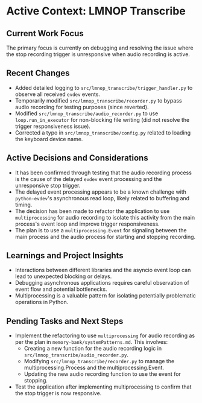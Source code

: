 # Active Context: LMNOP Transcribe

## Current Work Focus

The primary focus is currently on debugging and resolving the issue where the stop recording trigger is unresponsive when audio recording is active.

## Recent Changes

-   Added detailed logging to `src/lmnop_transcribe/trigger_handler.py` to observe all received `evdev` events.
-   Temporarily modified `src/lmnop_transcribe/recorder.py` to bypass audio recording for testing purposes (since reverted).
-   Modified `src/lmnop_transcribe/audio_recorder.py` to use `loop.run_in_executor` for non-blocking file writing (did not resolve the trigger responsiveness issue).
-   Corrected a typo in `src/lmnop_transcribe/config.py` related to loading the keyboard device name.

## Active Decisions and Considerations

-   It has been confirmed through testing that the audio recording process is the cause of the delayed `evdev` event processing and the unresponsive stop trigger.
-   The delayed event processing appears to be a known challenge with `python-evdev`'s asynchronous read loop, likely related to buffering and timing.
-   The decision has been made to refactor the application to use `multiprocessing` for audio recording to isolate this activity from the main process's event loop and improve trigger responsiveness.
-   The plan is to use a `multiprocessing.Event` for signaling between the main process and the audio process for starting and stopping recording.

## Learnings and Project Insights

-   Interactions between different libraries and the asyncio event loop can lead to unexpected blocking or delays.
-   Debugging asynchronous applications requires careful observation of event flow and potential bottlenecks.
-   Multiprocessing is a valuable pattern for isolating potentially problematic operations in Python.

## Pending Tasks and Next Steps

-   Implement the refactoring to use `multiprocessing` for audio recording as per the plan in `memory-bank/systemPatterns.md`. This involves:
    -   Creating a new function for the audio recording logic in `src/lmnop_transcribe/audio_recorder.py`.
    -   Modifying `src/lmnop_transcribe/recorder.py` to manage the multiprocessing.Process and the multiprocessing.Event.
    -   Updating the new audio recording function to use the event for stopping.
-   Test the application after implementing multiprocessing to confirm that the stop trigger is now responsive.
